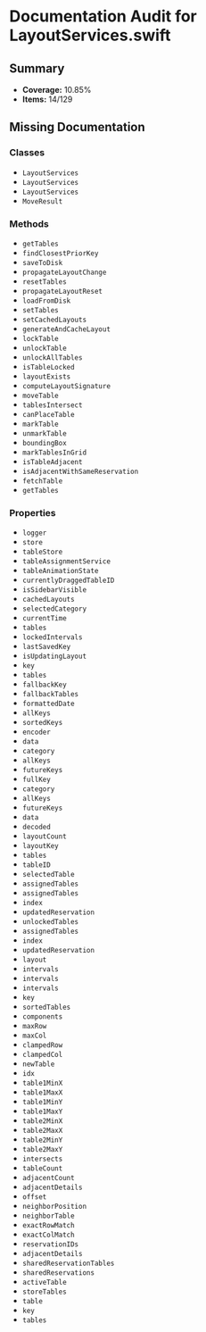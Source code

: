 # Documentation Audit for LayoutServices.swift

## Summary

- **Coverage:** 10.85%
- **Items:** 14/129

## Missing Documentation

### Classes
- `LayoutServices`
- `LayoutServices`
- `LayoutServices`
- `MoveResult`

### Methods
- `getTables`
- `findClosestPriorKey`
- `saveToDisk`
- `propagateLayoutChange`
- `resetTables`
- `propagateLayoutReset`
- `loadFromDisk`
- `setTables`
- `setCachedLayouts`
- `generateAndCacheLayout`
- `lockTable`
- `unlockTable`
- `unlockAllTables`
- `isTableLocked`
- `layoutExists`
- `computeLayoutSignature`
- `moveTable`
- `tablesIntersect`
- `canPlaceTable`
- `markTable`
- `unmarkTable`
- `boundingBox`
- `markTablesInGrid`
- `isTableAdjacent`
- `isAdjacentWithSameReservation`
- `fetchTable`
- `getTables`

### Properties
- `logger`
- `store`
- `tableStore`
- `tableAssignmentService`
- `tableAnimationState`
- `currentlyDraggedTableID`
- `isSidebarVisible`
- `cachedLayouts`
- `selectedCategory`
- `currentTime`
- `tables`
- `lockedIntervals`
- `lastSavedKey`
- `isUpdatingLayout`
- `key`
- `tables`
- `fallbackKey`
- `fallbackTables`
- `formattedDate`
- `allKeys`
- `sortedKeys`
- `encoder`
- `data`
- `category`
- `allKeys`
- `futureKeys`
- `fullKey`
- `category`
- `allKeys`
- `futureKeys`
- `data`
- `decoded`
- `layoutCount`
- `layoutKey`
- `tables`
- `tableID`
- `selectedTable`
- `assignedTables`
- `assignedTables`
- `index`
- `updatedReservation`
- `unlockedTables`
- `assignedTables`
- `index`
- `updatedReservation`
- `layout`
- `intervals`
- `intervals`
- `intervals`
- `key`
- `sortedTables`
- `components`
- `maxRow`
- `maxCol`
- `clampedRow`
- `clampedCol`
- `newTable`
- `idx`
- `table1MinX`
- `table1MaxX`
- `table1MinY`
- `table1MaxY`
- `table2MinX`
- `table2MaxX`
- `table2MinY`
- `table2MaxY`
- `intersects`
- `tableCount`
- `adjacentCount`
- `adjacentDetails`
- `offset`
- `neighborPosition`
- `neighborTable`
- `exactRowMatch`
- `exactColMatch`
- `reservationIDs`
- `adjacentDetails`
- `sharedReservationTables`
- `sharedReservations`
- `activeTable`
- `storeTables`
- `table`
- `key`
- `tables`
